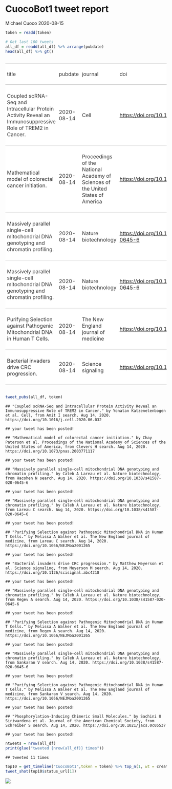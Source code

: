 CuocoBot1 tweet report
================
Michael Cuoco
2020-08-15

``` r
token = readd(token)
```

``` r
# Get last 100 tweets
all_df = readd(all_df) %>% arrange(pubdate)
head(all_df) %>% gt()
```

<!--html_preserve-->

<style>html {
  font-family: -apple-system, BlinkMacSystemFont, 'Segoe UI', Roboto, Oxygen, Ubuntu, Cantarell, 'Helvetica Neue', 'Fira Sans', 'Droid Sans', Arial, sans-serif;
}

#pbxzqzglos .gt_table {
  display: table;
  border-collapse: collapse;
  margin-left: auto;
  margin-right: auto;
  color: #333333;
  font-size: 16px;
  background-color: #FFFFFF;
  width: auto;
  border-top-style: solid;
  border-top-width: 2px;
  border-top-color: #A8A8A8;
  border-right-style: none;
  border-right-width: 2px;
  border-right-color: #D3D3D3;
  border-bottom-style: solid;
  border-bottom-width: 2px;
  border-bottom-color: #A8A8A8;
  border-left-style: none;
  border-left-width: 2px;
  border-left-color: #D3D3D3;
}

#pbxzqzglos .gt_heading {
  background-color: #FFFFFF;
  text-align: center;
  border-bottom-color: #FFFFFF;
  border-left-style: none;
  border-left-width: 1px;
  border-left-color: #D3D3D3;
  border-right-style: none;
  border-right-width: 1px;
  border-right-color: #D3D3D3;
}

#pbxzqzglos .gt_title {
  color: #333333;
  font-size: 125%;
  font-weight: initial;
  padding-top: 4px;
  padding-bottom: 4px;
  border-bottom-color: #FFFFFF;
  border-bottom-width: 0;
}

#pbxzqzglos .gt_subtitle {
  color: #333333;
  font-size: 85%;
  font-weight: initial;
  padding-top: 0;
  padding-bottom: 4px;
  border-top-color: #FFFFFF;
  border-top-width: 0;
}

#pbxzqzglos .gt_bottom_border {
  border-bottom-style: solid;
  border-bottom-width: 2px;
  border-bottom-color: #D3D3D3;
}

#pbxzqzglos .gt_col_headings {
  border-top-style: solid;
  border-top-width: 2px;
  border-top-color: #D3D3D3;
  border-bottom-style: solid;
  border-bottom-width: 2px;
  border-bottom-color: #D3D3D3;
  border-left-style: none;
  border-left-width: 1px;
  border-left-color: #D3D3D3;
  border-right-style: none;
  border-right-width: 1px;
  border-right-color: #D3D3D3;
}

#pbxzqzglos .gt_col_heading {
  color: #333333;
  background-color: #FFFFFF;
  font-size: 100%;
  font-weight: normal;
  text-transform: inherit;
  border-left-style: none;
  border-left-width: 1px;
  border-left-color: #D3D3D3;
  border-right-style: none;
  border-right-width: 1px;
  border-right-color: #D3D3D3;
  vertical-align: bottom;
  padding-top: 5px;
  padding-bottom: 6px;
  padding-left: 5px;
  padding-right: 5px;
  overflow-x: hidden;
}

#pbxzqzglos .gt_column_spanner_outer {
  color: #333333;
  background-color: #FFFFFF;
  font-size: 100%;
  font-weight: normal;
  text-transform: inherit;
  padding-top: 0;
  padding-bottom: 0;
  padding-left: 4px;
  padding-right: 4px;
}

#pbxzqzglos .gt_column_spanner_outer:first-child {
  padding-left: 0;
}

#pbxzqzglos .gt_column_spanner_outer:last-child {
  padding-right: 0;
}

#pbxzqzglos .gt_column_spanner {
  border-bottom-style: solid;
  border-bottom-width: 2px;
  border-bottom-color: #D3D3D3;
  vertical-align: bottom;
  padding-top: 5px;
  padding-bottom: 6px;
  overflow-x: hidden;
  display: inline-block;
  width: 100%;
}

#pbxzqzglos .gt_group_heading {
  padding: 8px;
  color: #333333;
  background-color: #FFFFFF;
  font-size: 100%;
  font-weight: initial;
  text-transform: inherit;
  border-top-style: solid;
  border-top-width: 2px;
  border-top-color: #D3D3D3;
  border-bottom-style: solid;
  border-bottom-width: 2px;
  border-bottom-color: #D3D3D3;
  border-left-style: none;
  border-left-width: 1px;
  border-left-color: #D3D3D3;
  border-right-style: none;
  border-right-width: 1px;
  border-right-color: #D3D3D3;
  vertical-align: middle;
}

#pbxzqzglos .gt_empty_group_heading {
  padding: 0.5px;
  color: #333333;
  background-color: #FFFFFF;
  font-size: 100%;
  font-weight: initial;
  border-top-style: solid;
  border-top-width: 2px;
  border-top-color: #D3D3D3;
  border-bottom-style: solid;
  border-bottom-width: 2px;
  border-bottom-color: #D3D3D3;
  vertical-align: middle;
}

#pbxzqzglos .gt_striped {
  background-color: rgba(128, 128, 128, 0.05);
}

#pbxzqzglos .gt_from_md > :first-child {
  margin-top: 0;
}

#pbxzqzglos .gt_from_md > :last-child {
  margin-bottom: 0;
}

#pbxzqzglos .gt_row {
  padding-top: 8px;
  padding-bottom: 8px;
  padding-left: 5px;
  padding-right: 5px;
  margin: 10px;
  border-top-style: solid;
  border-top-width: 1px;
  border-top-color: #D3D3D3;
  border-left-style: none;
  border-left-width: 1px;
  border-left-color: #D3D3D3;
  border-right-style: none;
  border-right-width: 1px;
  border-right-color: #D3D3D3;
  vertical-align: middle;
  overflow-x: hidden;
}

#pbxzqzglos .gt_stub {
  color: #333333;
  background-color: #FFFFFF;
  font-size: 100%;
  font-weight: initial;
  text-transform: inherit;
  border-right-style: solid;
  border-right-width: 2px;
  border-right-color: #D3D3D3;
  padding-left: 12px;
}

#pbxzqzglos .gt_summary_row {
  color: #333333;
  background-color: #FFFFFF;
  text-transform: inherit;
  padding-top: 8px;
  padding-bottom: 8px;
  padding-left: 5px;
  padding-right: 5px;
}

#pbxzqzglos .gt_first_summary_row {
  padding-top: 8px;
  padding-bottom: 8px;
  padding-left: 5px;
  padding-right: 5px;
  border-top-style: solid;
  border-top-width: 2px;
  border-top-color: #D3D3D3;
}

#pbxzqzglos .gt_grand_summary_row {
  color: #333333;
  background-color: #FFFFFF;
  text-transform: inherit;
  padding-top: 8px;
  padding-bottom: 8px;
  padding-left: 5px;
  padding-right: 5px;
}

#pbxzqzglos .gt_first_grand_summary_row {
  padding-top: 8px;
  padding-bottom: 8px;
  padding-left: 5px;
  padding-right: 5px;
  border-top-style: double;
  border-top-width: 6px;
  border-top-color: #D3D3D3;
}

#pbxzqzglos .gt_table_body {
  border-top-style: solid;
  border-top-width: 2px;
  border-top-color: #D3D3D3;
  border-bottom-style: solid;
  border-bottom-width: 2px;
  border-bottom-color: #D3D3D3;
}

#pbxzqzglos .gt_footnotes {
  color: #333333;
  background-color: #FFFFFF;
  border-bottom-style: none;
  border-bottom-width: 2px;
  border-bottom-color: #D3D3D3;
  border-left-style: none;
  border-left-width: 2px;
  border-left-color: #D3D3D3;
  border-right-style: none;
  border-right-width: 2px;
  border-right-color: #D3D3D3;
}

#pbxzqzglos .gt_footnote {
  margin: 0px;
  font-size: 90%;
  padding: 4px;
}

#pbxzqzglos .gt_sourcenotes {
  color: #333333;
  background-color: #FFFFFF;
  border-bottom-style: none;
  border-bottom-width: 2px;
  border-bottom-color: #D3D3D3;
  border-left-style: none;
  border-left-width: 2px;
  border-left-color: #D3D3D3;
  border-right-style: none;
  border-right-width: 2px;
  border-right-color: #D3D3D3;
}

#pbxzqzglos .gt_sourcenote {
  font-size: 90%;
  padding: 4px;
}

#pbxzqzglos .gt_left {
  text-align: left;
}

#pbxzqzglos .gt_center {
  text-align: center;
}

#pbxzqzglos .gt_right {
  text-align: right;
  font-variant-numeric: tabular-nums;
}

#pbxzqzglos .gt_font_normal {
  font-weight: normal;
}

#pbxzqzglos .gt_font_bold {
  font-weight: bold;
}

#pbxzqzglos .gt_font_italic {
  font-style: italic;
}

#pbxzqzglos .gt_super {
  font-size: 65%;
}

#pbxzqzglos .gt_footnote_marks {
  font-style: italic;
  font-size: 65%;
}
</style>

<div id="pbxzqzglos" style="overflow-x:auto;overflow-y:auto;width:auto;height:auto;">

<table class="gt_table">

<thead class="gt_col_headings">

<tr>

<th class="gt_col_heading gt_columns_bottom_border gt_left" rowspan="1" colspan="1">

title

</th>

<th class="gt_col_heading gt_columns_bottom_border gt_left" rowspan="1" colspan="1">

pubdate

</th>

<th class="gt_col_heading gt_columns_bottom_border gt_left" rowspan="1" colspan="1">

journal

</th>

<th class="gt_col_heading gt_columns_bottom_border gt_left" rowspan="1" colspan="1">

doi

</th>

<th class="gt_col_heading gt_columns_bottom_border gt_center" rowspan="1" colspan="1">

first\_author

</th>

<th class="gt_col_heading gt_columns_bottom_border gt_center" rowspan="1" colspan="1">

last\_author

</th>

<th class="gt_col_heading gt_columns_bottom_border gt_left" rowspan="1" colspan="1">

search

</th>

</tr>

</thead>

<tbody class="gt_table_body">

<tr>

<td class="gt_row gt_left">

Coupled scRNA-Seq and Intracellular Protein Activity Reveal an
Immunosuppressive Role of TREM2 in Cancer.

</td>

<td class="gt_row gt_left">

2020-08-14

</td>

<td class="gt_row gt_left">

Cell

</td>

<td class="gt_row gt_left">

<https://doi.org/10.1016/j.cell.2020.06.032>

</td>

<td class="gt_row gt_center">

Yonatan Katzenelenbogen

</td>

<td class="gt_row gt_center">

Ido Amit

</td>

<td class="gt_row gt_left">

Amit I

</td>

</tr>

<tr>

<td class="gt_row gt_left">

Mathematical model of colorectal cancer initiation.

</td>

<td class="gt_row gt_left">

2020-08-14

</td>

<td class="gt_row gt_left">

Proceedings of the National Academy of Sciences of the United States of
America

</td>

<td class="gt_row gt_left">

<https://doi.org/10.1073/pnas.2003771117>

</td>

<td class="gt_row gt_center">

Chay Paterson

</td>

<td class="gt_row gt_center">

Ivana Bozic

</td>

<td class="gt_row gt_left">

Clevers H

</td>

</tr>

<tr>

<td class="gt_row gt_left">

Massively parallel single-cell mitochondrial DNA genotyping and
chromatin profiling.

</td>

<td class="gt_row gt_left">

2020-08-14

</td>

<td class="gt_row gt_left">

Nature biotechnology

</td>

<td class="gt_row gt_left">

<https://doi.org/10.1038/s41587-020-0645-6>

</td>

<td class="gt_row gt_center">

Caleb A Lareau

</td>

<td class="gt_row gt_center">

Vijay G Sankaran

</td>

<td class="gt_row gt_left">

Hacohen N

</td>

</tr>

<tr>

<td class="gt_row gt_left">

Massively parallel single-cell mitochondrial DNA genotyping and
chromatin profiling.

</td>

<td class="gt_row gt_left">

2020-08-14

</td>

<td class="gt_row gt_left">

Nature biotechnology

</td>

<td class="gt_row gt_left">

<https://doi.org/10.1038/s41587-020-0645-6>

</td>

<td class="gt_row gt_center">

Caleb A Lareau

</td>

<td class="gt_row gt_center">

Vijay G Sankaran

</td>

<td class="gt_row gt_left">

Lareau C

</td>

</tr>

<tr>

<td class="gt_row gt_left">

Purifying Selection against Pathogenic Mitochondrial DNA in Human T
Cells.

</td>

<td class="gt_row gt_left">

2020-08-14

</td>

<td class="gt_row gt_left">

The New England journal of medicine

</td>

<td class="gt_row gt_left">

<https://doi.org/10.1056/NEJMoa2001265>

</td>

<td class="gt_row gt_center">

Melissa A Walker

</td>

<td class="gt_row gt_center">

Vamsi K Mootha

</td>

<td class="gt_row gt_left">

Lareau C

</td>

</tr>

<tr>

<td class="gt_row gt_left">

Bacterial invaders drive CRC progression.

</td>

<td class="gt_row gt_left">

2020-08-14

</td>

<td class="gt_row gt_left">

Science signaling

</td>

<td class="gt_row gt_left">

<https://doi.org/10.1126/scisignal.abc4218>

</td>

<td class="gt_row gt_center">

Matthew Meyerson

</td>

<td class="gt_row gt_center">

Matthew Meyerson

</td>

<td class="gt_row gt_left">

Meyerson M

</td>

</tr>

</tbody>

</table>

</div>

<!--/html_preserve-->

``` r
tweet_pubs(all_df, token)
```

    ## "Coupled scRNA-Seq and Intracellular Protein Activity Reveal an Immunosuppressive Role of TREM2 in Cancer." by Yonatan Katzenelenbogen et al. Cell, from Amit I search. Aug 14, 2020. https://doi.org/10.1016/j.cell.2020.06.032

    ## your tweet has been posted!

    ## "Mathematical model of colorectal cancer initiation." by Chay Paterson et al. Proceedings of the National Academy of Sciences of the United States of America, from Clevers H search. Aug 14, 2020. https://doi.org/10.1073/pnas.2003771117

    ## your tweet has been posted!

    ## "Massively parallel single-cell mitochondrial DNA genotyping and chromatin profiling." by Caleb A Lareau et al. Nature biotechnology, from Hacohen N search. Aug 14, 2020. https://doi.org/10.1038/s41587-020-0645-6

    ## your tweet has been posted!

    ## "Massively parallel single-cell mitochondrial DNA genotyping and chromatin profiling." by Caleb A Lareau et al. Nature biotechnology, from Lareau C search. Aug 14, 2020. https://doi.org/10.1038/s41587-020-0645-6

    ## your tweet has been posted!

    ## "Purifying Selection against Pathogenic Mitochondrial DNA in Human T Cells." by Melissa A Walker et al. The New England journal of medicine, from Lareau C search. Aug 14, 2020. https://doi.org/10.1056/NEJMoa2001265

    ## your tweet has been posted!

    ## "Bacterial invaders drive CRC progression." by Matthew Meyerson et al. Science signaling, from Meyerson M search. Aug 14, 2020. https://doi.org/10.1126/scisignal.abc4218

    ## your tweet has been posted!

    ## "Massively parallel single-cell mitochondrial DNA genotyping and chromatin profiling." by Caleb A Lareau et al. Nature biotechnology, from Regev A search. Aug 14, 2020. https://doi.org/10.1038/s41587-020-0645-6

    ## your tweet has been posted!

    ## "Purifying Selection against Pathogenic Mitochondrial DNA in Human T Cells." by Melissa A Walker et al. The New England journal of medicine, from Regev A search. Aug 14, 2020. https://doi.org/10.1056/NEJMoa2001265

    ## your tweet has been posted!

    ## "Massively parallel single-cell mitochondrial DNA genotyping and chromatin profiling." by Caleb A Lareau et al. Nature biotechnology, from Sankaran V search. Aug 14, 2020. https://doi.org/10.1038/s41587-020-0645-6

    ## your tweet has been posted!

    ## "Purifying Selection against Pathogenic Mitochondrial DNA in Human T Cells." by Melissa A Walker et al. The New England journal of medicine, from Sankaran V search. Aug 14, 2020. https://doi.org/10.1056/NEJMoa2001265

    ## your tweet has been posted!

    ## "Phosphorylation-Inducing Chimeric Small Molecules." by Sachini U Siriwardena et al. Journal of the American Chemical Society, from Schreiber S search. Aug 14, 2020. https://doi.org/10.1021/jacs.0c05537

    ## your tweet has been posted!

``` r
ntweets = nrow(all_df)
print(glue("tweeted {nrow(all_df)} times"))
```

    ## tweeted 11 times

``` r
top10 = get_timeline("CuocoBot1",token = token) %>% top_n(1, wt = created_at)
tweet_shot(top10$status_url[1])
```

![](tweet_report_files/figure-gfm/10%20tweets-1.png)<!-- -->
